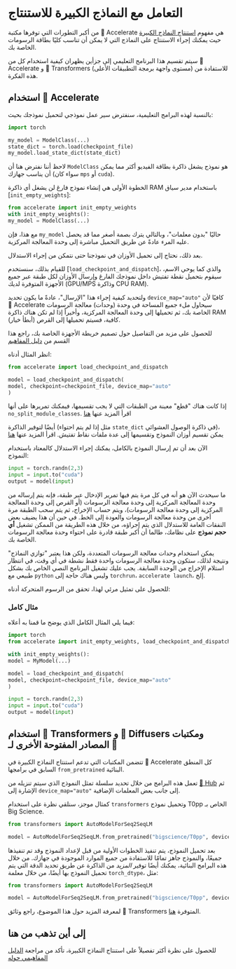# التعامل مع النماذج الكبيرة للاستنتاج

من أكبر التطورات التي توفرها مكتبة 🤗 Accelerate هي مفهوم [استنتاج النماذج الكبيرة](../concept_guides/big_model_inference) حيث يمكنك إجراء الاستنتاج على النماذج التي لا يمكن أن تناسب كليًا بطاقة الرسومات الخاصة بك.

سيتم تقسيم هذا البرنامج التعليمي إلى جزأين يظهران كيفية استخدام كل من 🤗 Accelerate و 🤗 Transformers (مستوى واجهة برمجة التطبيقات الأعلى) للاستفادة من هذه الفكرة.

## استخدام 🤗 Accelerate

بالنسبة لهذه البرامج التعليمية، سنفترض سير عمل نموذجي لتحميل نموذجك بحيث:

```py
import torch

my_model = ModelClass(...)
state_dict = torch.load(checkpoint_file)
my_model.load_state_dict(state_dict)
```

لاحظ أننا نفترض هنا أن `ModelClass` هو نموذج يشغل ذاكرة بطاقة الفيديو أكثر مما يمكن أن يناسب جهازك (سواء كان `mps` أو `cuda`).

الخطوة الأولى هي إنشاء نموذج فارغ لن يشغل أي ذاكرة RAM باستخدام مدير سياق [`init_empty_weights`]:

```py
from accelerate import init_empty_weights
with init_empty_weights():
my_model = ModelClass(...)
```

مع هذا، فإن `my_model` حاليًا "بدون معلمات"، وبالتالي يترك بصمة أصغر مما قد يحصل عليه المرء عادةً عن طريق التحميل مباشرة إلى وحدة المعالجة المركزية.

بعد ذلك، نحتاج إلى تحميل الأوزان في نموذجنا حتى نتمكن من إجراء الاستدلال.

للقيام بذلك، سنستخدم [`load_checkpoint_and_dispatch`]، والذي كما يوحي الاسم، سيقوم بتحميل نقطة تفتيش داخل نموذجك الفارغ وإرسال الأوزان لكل طبقة عبر جميع الأجهزة المتوفرة لديك (GPU/MPS وذاكرة CPU RAM).

ولتحديد كيفية إجراء هذا "الإرسال"، عادةً ما يكون تحديد `device_map="auto"` كافيًا لأن 🤗 Accelerate
سيحاول ملء جميع المساحة في وحدة (وحدات) معالجة الرسومات الخاصة بك، ثم تحميلها إلى وحدة المعالجة المركزية، وأخيراً إذا لم تكن هناك ذاكرة RAM كافية، فسيتم تحميلها إلى القرص (أبطأ خيار).

<Tip>

للحصول على مزيد من التفاصيل حول تصميم خريطة الأجهزة الخاصة بك، راجع هذا القسم من [دليل المفاهيم](../concept_guides/big_model_inference#designing-a-device-map)

</Tip>

انظر المثال أدناه:

```py
from accelerate import load_checkpoint_and_dispatch

model = load_checkpoint_and_dispatch(
model, checkpoint=checkpoint_file, device_map="auto"
)
```

<Tip>

إذا كانت هناك "قطع" معينة من الطبقات التي لا يجب تقسيمها، فيمكنك تمريرها على أنها `no_split_module_classes`. اقرأ المزيد عنها [هنا](../concept_guides/big_model_inference#loading-weights)

</Tip>

<Tip>

أيضًا لتوفير الذاكرة (مثل إذا لم يتم احتواء `state_dict` في ذاكرة الوصول العشوائي)، يمكن تقسيم أوزان النموذج وتقسيمها إلى عدة ملفات نقاط تفتيش. اقرأ المزيد عنها [هنا](../concept_guides/big_model_inference#sharded-checkpoints)

</Tip>

الآن بعد أن تم إرسال النموذج بالكامل، يمكنك إجراء الاستدلال كالمعتاد باستخدام النموذج:

```py
input = torch.randn(2,3)
input = input.to("cuda")
output = model(input)
```

ما سيحدث الآن هو أنه في كل مرة يتم فيها تمرير الإدخال عبر طبقة، فإنه يتم إرساله من وحدة المعالجة المركزية إلى وحدة معالجة الرسومات (أو القرص إلى وحدة المعالجة المركزية إلى وحدة معالجة الرسومات)، ويتم حساب الإخراج، ثم يتم سحب الطبقة مرة أخرى من وحدة معالجة الرسومات والعودة إلى الخط. في حين أن هذا يضيف بعض النفقات العامة للاستدلال الذي يتم إجراؤه، من خلال هذه الطريقة من الممكن تشغيل **أي حجم نموذج** على نظامك، طالما أن أكبر طبقة قادرة على احتواء وحدة معالجة الرسومات الخاصة بك.

<Tip>

يمكن استخدام وحدات معالجة الرسومات المتعددة، ولكن هذا يعتبر "توازي النماذج" ونتيجة لذلك، ستكون وحدة معالجة الرسومات واحدة فقط نشطة في أي وقت، في انتظار استلام الإخراج من الوحدة السابقة. يجب عليك تشغيل البرنامج النصي الخاص بك بشكل طبيعي مع `python`
وليس هناك حاجة إلى `torchrun`، `accelerate launch`، إلخ.

</Tip>

للحصول على تمثيل مرئي لهذا، تحقق من الرسوم المتحركة أدناه:

<Youtube id="MWCSGj9jEAo" />

### مثال كامل

فيما يلي المثال الكامل الذي يوضح ما قمنا به أعلاه:

```py
import torch
from accelerate import init_empty_weights, load_checkpoint_and_dispatch

with init_empty_weights():
model = MyModel(...)

model = load_checkpoint_and_dispatch(
model, checkpoint=checkpoint_file, device_map="auto"
)

input = torch.randn(2,3)
input = input.to("cuda")
output = model(input)
```

## استخدام 🤗 Transformers و 🤗 Diffusers ومكتبات المصادر المفتوحة الأخرى لـ 🤗

تتضمن المكتبات التي تدعم استنتاج النماذج الكبيرة في 🤗 Accelerate كل المنطق السابق في برامجها `from_pretrained` البنائية.

تعمل هذه البرامج من خلال تحديد سلسلة تمثل النموذج الذي سيتم تنزيله من [🤗 Hub](https://hf.co/models) ثم الإشارة إلى `device_map="auto"` إلى جانب بعض المعلمات الإضافية.

كمثال موجز، سنلقي نظرة على استخدام `transformers` وتحميل نموذج T0pp الخاص بـ Big Science.

```py
from transformers import AutoModelForSeq2SeqLM

model = AutoModelForSeq2SeqLM.from_pretrained("bigscience/T0pp", device_map="auto")
```

بعد تحميل النموذج، يتم تنفيذ الخطوات الأولية من قبل لإعداد النموذج وقد تم تنفيذها جميعًا، والنموذج جاهز تمامًا للاستفادة من جميع الموارد الموجودة في جهازك. من خلال هذه البرامج البنائية، يمكنك أيضًا توفير *المزيد* من الذاكرة عن طريق
تحديد الدقة التي يتم تحميل النموذج بها أيضًا، من خلال معلمة `torch_dtype`، مثل:

```py
from transformers import AutoModelForSeq2SeqLM

model = AutoModelForSeq2SeqLM.from_pretrained("bigscience/T0pp", device_map="auto", torch_dtype=torch.float16)
```

لمعرفة المزيد حول هذا الموضوع، راجع وثائق 🤗 Transformers المتوفرة [هنا](https://huggingface.co/docs/transformers/main/en/main_classes/model#large-model-loading).

## إلى أين تذهب من هنا

للحصول على نظرة أكثر تفصيلاً على استنتاج النماذج الكبيرة، تأكد من مراجعة [الدليل المفاهيمي حوله](../concept_guides/big_model_inference)